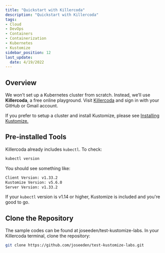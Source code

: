 ```yaml
---
title: "Quickstart with Killercoda"
description: "Quickstart with Killercoda"
tags: 
- Cloud
- DevOps
- Containers
- Containerization
- Kubernetes
- Kustomize
sidebar_position: 12
last_update:
  date: 4/19/2022
---
```



## Overview

We won’t set up a Kubernetes cluster from scratch. Instead, we’ll use **Killercoda**, a free online playground. Visit [Killercoda](https://killercoda.com/playgrounds/scenario/kubernetes) and sign in with your GitHub or Gmail account.

If you prefer to setup a cluster and install Kustomize, please see [Installing Kustomize.](/docs/015-Containerization/039-Kustomize/013-Install-Kustomize.md)

## Pre-installed Tools

Killercoda already includes `kubectl`. To check:

```bash
kubectl version
```

You should see something like:

```bash
Client Version: v1.33.2
Kustomize Version: v5.6.0
Server Version: v1.33.2
```

If your `kubectl` version is v1.14 or higher, Kustomize is included and you're good to go.


## Clone the Repository

The sample codes can be found at joseeden/test-kustomize-labs. In your Killercoda terminal, clone the repository: 

```bash
git clone https://github.com/joseeden/test-kustomize-labs.git 
```